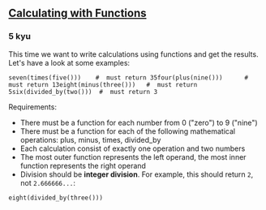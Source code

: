 <h2><a href=https://www.codewars.com/kata/525f3eda17c7cd9f9e000b39/train/python target="_blank">Calculating with Functions</a></h2><h3>5 kyu</h3><p>This time we want to write calculations using functions and get the results. Let's have a look at some examples:</p><pre style="display: none;"><code class="language-javascript"><span class="cm-variable">seven</span>(<span class="cm-variable">times</span>(<span class="cm-variable">five</span>()));   <span class="cm-comment">//  must return 35</span><span class="cm-variable">four</span>(<span class="cm-variable">plus</span>(<span class="cm-variable">nine</span>()));     <span class="cm-comment">//  must return 13</span><span class="cm-variable">eight</span>(<span class="cm-variable">minus</span>(<span class="cm-variable">three</span>()));  <span class="cm-comment">//  must return 5</span><span class="cm-variable">six</span>(<span class="cm-variable">dividedBy</span>(<span class="cm-variable">two</span>()));  <span class="cm-comment">//  must return 3</span></code></pre><pre style="display: none;"><code class="language-haskell"><span class="cm-variable">seven</span> <span class="cm-builtin">$</span> <span class="cm-variable">times</span> <span class="cm-builtin">$</span> <span class="cm-variable">five</span>   <span class="cm-keyword">-&gt;</span>  <span class="cm-number">35</span> <span class="cm-keyword">::</span> <span class="cm-builtin">Int</span><span class="cm-variable">four</span> <span class="cm-builtin">$</span> <span class="cm-variable">plus</span> <span class="cm-builtin">$</span> <span class="cm-variable">nine</span>     <span class="cm-keyword">-&gt;</span>  <span class="cm-number">13</span> <span class="cm-keyword">::</span> <span class="cm-builtin">Int</span><span class="cm-variable">eight</span> <span class="cm-builtin">$</span> <span class="cm-variable">minus</span> <span class="cm-builtin">$</span> <span class="cm-variable">three</span>  <span class="cm-keyword">-&gt;</span>   <span class="cm-number">5</span> <span class="cm-keyword">::</span> <span class="cm-builtin">Int</span><span class="cm-variable">six</span> <span class="cm-builtin">$</span> <span class="cm-variable">dividedBy</span> <span class="cm-builtin">$</span> <span class="cm-variable">two</span>  <span class="cm-keyword">-&gt;</span>   <span class="cm-number">3</span> <span class="cm-keyword">::</span> <span class="cm-builtin">Int</span></code></pre><pre style="display: none;"><code class="language-lambdacalc"><span class="cm-text">seven</span> <span class="cm-bracket">(</span><span class="cm-text">times</span> <span class="cm-bracket">(</span><span class="cm-text">five</span><span class="cm-bracket">)</span><span class="cm-bracket">)</span>    <span class="cm-text">-&gt;</span>  <span class="cm-number">35</span><span class="cm-text">four</span> <span class="cm-bracket">(</span><span class="cm-text">plus</span> <span class="cm-bracket">(</span><span class="cm-text">nine</span><span class="cm-bracket">)</span><span class="cm-bracket">)</span>      <span class="cm-text">-&gt;</span>  <span class="cm-number">13</span><span class="cm-text">eight</span> <span class="cm-bracket">(</span><span class="cm-text">minus</span> <span class="cm-bracket">(</span><span class="cm-text">three</span><span class="cm-bracket">)</span><span class="cm-bracket">)</span>   <span class="cm-text">-&gt;</span>   <span class="cm-number">5</span><span class="cm-text">six</span> <span class="cm-bracket">(</span><span class="cm-text">divided-by</span> <span class="cm-bracket">(</span><span class="cm-text">two</span><span class="cm-bracket">)</span><span class="cm-bracket">)</span>  <span class="cm-text">-&gt;</span>   <span class="cm-number">3</span></code></pre><pre style="display: none;"><code class="language-ruby"><span class="cm-variable">seven</span>(<span class="cm-variable">times</span>(<span class="cm-variable">five</span>))    <span class="cm-comment">#  must return 35</span><span class="cm-variable">four</span>(<span class="cm-variable">plus</span>(<span class="cm-variable">nine</span>))      <span class="cm-comment">#  must return 13</span><span class="cm-variable">eight</span>(<span class="cm-variable">minus</span>(<span class="cm-variable">three</span>))   <span class="cm-comment">#  must return 5</span><span class="cm-variable">six</span>(<span class="cm-variable">divided_by</span>(<span class="cm-variable">two</span>))  <span class="cm-comment">#  must return 3</span></code></pre><pre><code class="language-python"><span class="cm-variable">seven</span>(<span class="cm-variable">times</span>(<span class="cm-variable">five</span>()))    <span class="cm-comment">#  must return 35</span><span class="cm-variable">four</span>(<span class="cm-variable">plus</span>(<span class="cm-variable">nine</span>()))      <span class="cm-comment">#  must return 13</span><span class="cm-variable">eight</span>(<span class="cm-variable">minus</span>(<span class="cm-variable">three</span>()))   <span class="cm-comment">#  must return 5</span><span class="cm-variable">six</span>(<span class="cm-variable">divided_by</span>(<span class="cm-variable">two</span>()))  <span class="cm-comment">#  must return 3</span></code></pre><pre style="display: none;"><code class="language-factor"><span class="cm-variable">seven</span> <span class="cm-variable">multiplied-by</span> <span class="cm-variable">five</span>   <span class="cm-comment">! must evaluate to 35</span><span class="cm-variable">four</span> <span class="cm-variable">plus</span> <span class="cm-variable">nine</span>             <span class="cm-comment">! must evaluate to 13</span><span class="cm-variable">eight</span> <span class="cm-variable">minus</span> <span class="cm-variable">three</span>          <span class="cm-comment">! must evaluate to 5</span><span class="cm-variable">six</span> <span class="cm-variable">divided-by</span> <span class="cm-variable">two</span>         <span class="cm-comment">! must evaluate to 3</span></code></pre><pre style="display: none;"><code class="language-cpp"><span class="cm-variable">seven</span>(<span class="cm-variable">times</span>(<span class="cm-variable">five</span>()));    <span class="cm-comment">//  must return 35</span><span class="cm-variable">four</span>(<span class="cm-variable">plus</span>(<span class="cm-variable">nine</span>()));      <span class="cm-comment">//  must return 13</span><span class="cm-variable">eight</span>(<span class="cm-variable">minus</span>(<span class="cm-variable">three</span>()));   <span class="cm-comment">//  must return 5</span><span class="cm-variable">six</span>(<span class="cm-variable">divided_by</span>(<span class="cm-variable">two</span>()));  <span class="cm-comment">//  must return 3</span></code></pre><pre style="display: none;"><code class="language-ocaml"><span class="cm-variable">seven</span> <span class="cm-operator">@</span><span class="cm-operator">@</span> <span class="cm-variable">times</span>      <span class="cm-operator">@</span><span class="cm-operator">@</span> <span class="cm-variable">five</span>   <span class="cm-comment">(*  must return 35  *)</span><span class="cm-variable">four</span>  <span class="cm-operator">@</span><span class="cm-operator">@</span> <span class="cm-variable">plus</span>       <span class="cm-operator">@</span><span class="cm-operator">@</span> <span class="cm-variable">nine</span>   <span class="cm-comment">(*  must return 13  *)</span><span class="cm-variable">eight</span> <span class="cm-operator">@</span><span class="cm-operator">@</span> <span class="cm-variable">minus</span>      <span class="cm-operator">@</span><span class="cm-operator">@</span> <span class="cm-variable">three</span>  <span class="cm-comment">(*  must return  5  *)</span><span class="cm-variable">six</span>   <span class="cm-operator">@</span><span class="cm-operator">@</span> <span class="cm-variable">divided_by</span> <span class="cm-operator">@</span><span class="cm-operator">@</span> <span class="cm-variable">two</span>    <span class="cm-comment">(*  must return  3  *)</span></code></pre><pre style="display: none;"><code class="language-scala"><span class="cm-variable">seven</span>(<span class="cm-variable">times</span>(<span class="cm-variable">five</span>))   <span class="cm-operator">==</span>  <span class="cm-number">35</span><span class="cm-variable">four</span>(<span class="cm-variable">plus</span>(<span class="cm-variable">nine</span>))     <span class="cm-operator">==</span>  <span class="cm-number">13</span><span class="cm-variable">eight</span>(<span class="cm-variable">minus</span>(<span class="cm-variable">three</span>))  <span class="cm-operator">==</span>   <span class="cm-number">5</span><span class="cm-variable">six</span>(<span class="cm-variable">dividedBy</span>(<span class="cm-variable">two</span>))  <span class="cm-operator">==</span>   <span class="cm-number">3</span></code></pre><p>Requirements:</p><ul><li>There must be a function for each number from 0 ("zero") to 9 ("nine")</li><li>There must be a function for each of the following mathematical operations: plus, minus, times, divided_by</li><li>Each calculation consist of exactly one operation and two numbers</li><li>The most outer function represents the left operand, the most inner function represents the right operand</li><li>Division should be <strong>integer division</strong>. For example, this should return <code>2</code>, not <code>2.666666...</code>:</li></ul><pre style="display: none;"><code class="language-javascript"><span class="cm-variable">eight</span>(<span class="cm-variable">dividedBy</span>(<span class="cm-variable">three</span>()));</code></pre><pre style="display: none;"><code class="language-haskell"><span class="cm-variable">eight</span> <span class="cm-builtin">$</span> <span class="cm-variable">dividedBy</span> <span class="cm-builtin">$</span> <span class="cm-variable">three</span></code></pre><pre style="display: none;"><code class="language-ruby"><span class="cm-variable">eight</span>(<span class="cm-variable">divided_by</span>(<span class="cm-variable">three</span>))</code></pre><pre><code class="language-python"><span class="cm-variable">eight</span>(<span class="cm-variable">divided_by</span>(<span class="cm-variable">three</span>()))</code></pre><pre style="display: none;"><code class="language-cpp"><span class="cm-variable">eight</span>(<span class="cm-variable">divided_by</span>(<span class="cm-variable">three</span>()));</code></pre><pre style="display: none;"><code class="language-ocaml"><span class="cm-variable">eight</span> <span class="cm-operator">@</span><span class="cm-operator">@</span> <span class="cm-variable">divided_by</span> <span class="cm-operator">@</span><span class="cm-operator">@</span> <span class="cm-variable">three</span></code></pre><pre style="display: none;"><code class="language-factor"><span class="cm-variable">eight</span> <span class="cm-variable">divided-by</span> <span class="cm-variable">three</span></code></pre><pre style="display: none;"><code class="language-lambdacalc"><span class="cm-text">eight</span> <span class="cm-bracket">(</span><span class="cm-text">divided-by</span> <span class="cm-bracket">(</span><span class="cm-text">three</span><span class="cm-bracket">)</span><span class="cm-bracket">)</span></code></pre><pre style="display: none;"><code class="language-scala"><span class="cm-variable">eight</span>(<span class="cm-variable">dividedBy</span>(<span class="cm-variable">three</span>))</code></pre>